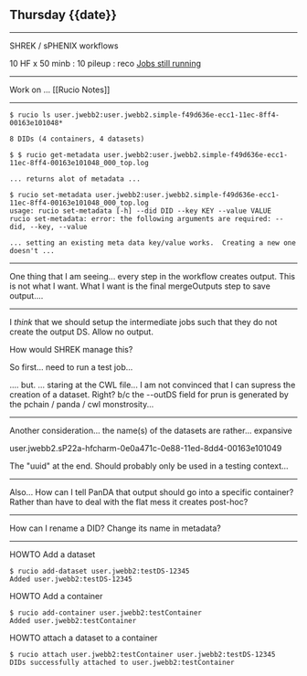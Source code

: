 ## Thursday {{date}}
-------------------------------------------------
SHREK / sPHENIX workflows

10 HF x 50 minb : 10 pileup : reco
[Jobs still running](https://panda-doma.cern.ch/tasks/?jeditaskid=131780|131779|131781|131772|131752|131751)

-------------------------------------------------

Work on ... [[Rucio Notes]]

-------------------------------------------------
```
$ rucio ls user.jwebb2:user.jwebb2.simple-f49d636e-ecc1-11ec-8ff4-00163e101048*

8 DIDs (4 containers, 4 datasets)

$ $ rucio get-metadata user.jwebb2:user.jwebb2.simple-f49d636e-ecc1-11ec-8ff4-00163e101048_000_top.log

... returns alot of metadata ...

$ rucio set-metadata user.jwebb2:user.jwebb2.simple-f49d636e-ecc1-11ec-8ff4-00163e101048_000_top.log
usage: rucio set-metadata [-h] --did DID --key KEY --value VALUE
rucio set-metadata: error: the following arguments are required: --did, --key, --value

... setting an existing meta data key/value works.  Creating a new one doesn't ...

```

-------------------------------------------------

One thing that I am seeing... every step in the workflow creates output.  This is not what I want.  What I want is the final mergeOutputs step to save output....

-------------------------------------------------

I *think* that we should setup the intermediate jobs such that they do not create the output DS.  Allow no output.

How would SHREK manage this?  

So first... need to run a test job...

.... but. ... staring at the  CWL file... I  am not convinced that I can supress the creation of a dataset.  Right?  b/c the --outDS field for prun is generated by the pchain / panda / cwl monstrosity...


--------------------------------------------------

Another consideration... the name(s) of the datasets are rather... expansive

user.jwebb2.sP22a-hfcharm-0e0a471c-0e88-11ed-8dd4-00163e101049

The "uuid" at the end.  Should probably only be used in a testing context...


--------------------------------------------------

Also... How can I tell PanDA that output should go into a specific container?  Rather than have to deal with the flat mess it creates post-hoc?

--------------------------------------------------

How can I rename a DID?  Change its name in metadata?

--------------------------------------------------

HOWTO Add a dataset
```
$ rucio add-dataset user.jwebb2:testDS-12345
Added user.jwebb2:testDS-12345

```

HOWTO Add a container
```
$ rucio add-container user.jwebb2:testContainer
Added user.jwebb2:testContainer
```

HOWTO attach a dataset to a container
```
$ rucio attach user.jwebb2:testContainer user.jwebb2:testDS-12345
DIDs successfully attached to user.jwebb2:testContainer
```


